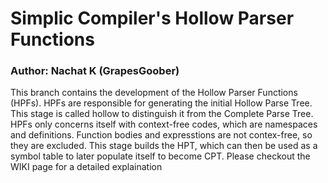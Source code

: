 # Simplic Compiler's Hollow Parser Functions
### Author: Nachat K (GrapesGoober)
This branch contains the development of the Hollow Parser Functions (HPFs). HPFs are responsible for generating the initial Hollow Parse Tree. This stage is called hollow to distinguish it from the Complete Parse Tree. HPFs only concerns itself with context-free codes, which are namespaces and definitions. Function bodies and expresstions are not contex-free, so they are excluded. This stage builds the HPT, which can then be used as a symbol table to later populate itself to become CPT. Please checkout the WIKI page for a detailed explaination